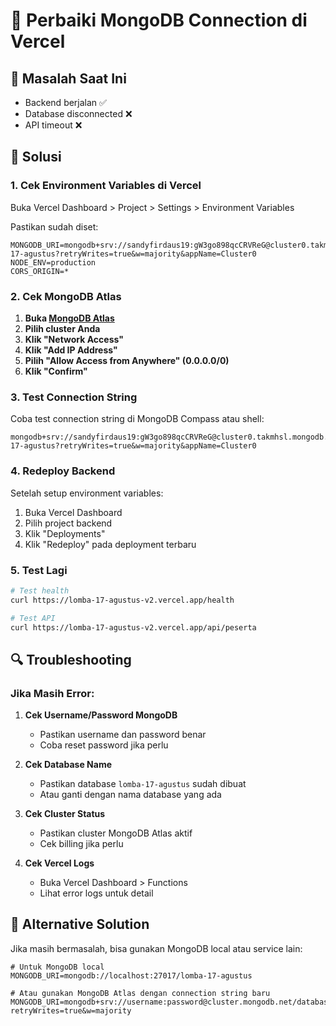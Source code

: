 # 🔧 Perbaiki MongoDB Connection di Vercel

## 🚨 Masalah Saat Ini

- Backend berjalan ✅
- Database disconnected ❌
- API timeout ❌

## 🔧 Solusi

### 1. Cek Environment Variables di Vercel

Buka Vercel Dashboard > Project > Settings > Environment Variables

Pastikan sudah diset:

```
MONGODB_URI=mongodb+srv://sandyfirdaus19:gW3go898qcCRVReG@cluster0.takmhsl.mongodb.net/lomba-17-agustus?retryWrites=true&w=majority&appName=Cluster0
NODE_ENV=production
CORS_ORIGIN=*
```

### 2. Cek MongoDB Atlas

1. **Buka [MongoDB Atlas](https://cloud.mongodb.com)**
2. **Pilih cluster Anda**
3. **Klik "Network Access"**
4. **Klik "Add IP Address"**
5. **Pilih "Allow Access from Anywhere" (0.0.0.0/0)**
6. **Klik "Confirm"**

### 3. Test Connection String

Coba test connection string di MongoDB Compass atau shell:

```
mongodb+srv://sandyfirdaus19:gW3go898qcCRVReG@cluster0.takmhsl.mongodb.net/lomba-17-agustus?retryWrites=true&w=majority&appName=Cluster0
```

### 4. Redeploy Backend

Setelah setup environment variables:

1. Buka Vercel Dashboard
2. Pilih project backend
3. Klik "Deployments"
4. Klik "Redeploy" pada deployment terbaru

### 5. Test Lagi

```bash
# Test health
curl https://lomba-17-agustus-v2.vercel.app/health

# Test API
curl https://lomba-17-agustus-v2.vercel.app/api/peserta
```

## 🔍 Troubleshooting

### Jika Masih Error:

1. **Cek Username/Password MongoDB**

   - Pastikan username dan password benar
   - Coba reset password jika perlu

2. **Cek Database Name**

   - Pastikan database `lomba-17-agustus` sudah dibuat
   - Atau ganti dengan nama database yang ada

3. **Cek Cluster Status**

   - Pastikan cluster MongoDB Atlas aktif
   - Cek billing jika perlu

4. **Cek Vercel Logs**
   - Buka Vercel Dashboard > Functions
   - Lihat error logs untuk detail

## 📝 Alternative Solution

Jika masih bermasalah, bisa gunakan MongoDB local atau service lain:

```env
# Untuk MongoDB local
MONGODB_URI=mongodb://localhost:27017/lomba-17-agustus

# Atau gunakan MongoDB Atlas dengan connection string baru
MONGODB_URI=mongodb+srv://username:password@cluster.mongodb.net/database?retryWrites=true&w=majority
```
